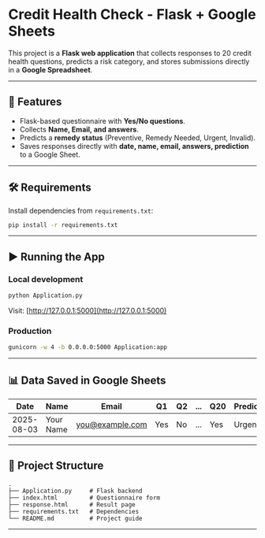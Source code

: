 # Credit Health Check - Flask + Google Sheets

This project is a **Flask web application** that collects responses to 20 credit health questions, predicts a risk category, and stores submissions directly in a **Google Spreadsheet**.

---

## 🚀 Features
- Flask-based questionnaire with **Yes/No questions**.
- Collects **Name, Email, and answers**.
- Predicts a **remedy status** (Preventive, Remedy Needed, Urgent, Invalid).
- Saves responses directly with **date, name, email, answers, prediction** to a Google Sheet.

---

## 🛠 Requirements

Install dependencies from `requirements.txt`:

```bash
pip install -r requirements.txt
```

---

## ▶️ Running the App

### Local development
```bash
python Application.py
```
Visit: [http://127.0.0.1:5000](http://127.0.0.1:5000)

### Production 
```bash
gunicorn -w 4 -b 0.0.0.0:5000 Application:app
```

---

## 📊 Data Saved in Google Sheets

| Date       | Name | Email | Q1 | Q2 | ... | Q20 | Prediction |
|------------|------|-------|----|----|-----|-----|------------|
| 2025-08-03 | Your Name | you@example.com | Yes | No | ... | Yes | Urgent |

---

## 📂 Project Structure

```
.
├── Application.py     # Flask backend
├── index.html         # Questionnaire form
├── response.html      # Result page
├── requirements.txt   # Dependencies
└── README.md          # Project guide
```

---
